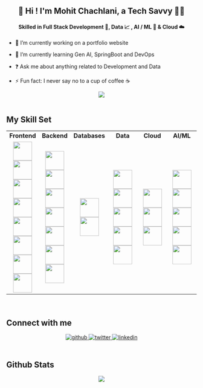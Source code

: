 ## <div align="center">👋 Hi ! I'm Mohit Chachlani, a Tech Savvy 👨‍💻</div>  
  

#### <div align="center">Skilled in Full Stack Development 🚀, Data 📈 , AI / ML 🤖 & Cloud ☁️</div>  
  

- 🔭 I’m currently working on a portfolio website  
  

- 🌱 I’m currently learning Gen AI, SpringBoot and DevOps  
  

- ❓ Ask me about anything related to Development and Data   
  

- ⚡ Fun fact: I never say no to a cup of coffee ☕
  

<div align="center">
<img src="https://komarev.com/ghpvc/?username=m0hit5&&style=flat-square" align="center" />
</div>  
  

<br/>  


## My Skill Set  

<div align="center">

<table>
  <tr>
    <td align="center" width="16%"><strong>Frontend</strong></td>
    <td align="center" width="16%"><strong>Backend</strong></td>
    <td align="center" width="16%"><strong>Databases</strong></td>
    <td align="center" width="16%"><strong>Data</strong></td>
    <td align="center" width="16%"><strong>Cloud</strong></td>
    <td align="center" width="16%"><strong>AI/ML</strong></td>
  </tr>
  <tr>
    <td align="center">
      <a href="https://reactjs.org/"><img src="https://profilinator.rishav.dev/skills-assets/react-original-wordmark.svg" height="50"></a>
      <a href="https://getbootstrap.com/"><img src="https://profilinator.rishav.dev/skills-assets/bootstrap-plain.svg" height="50"></a>
      <a href="https://www.w3schools.com/css/"><img src="https://profilinator.rishav.dev/skills-assets/css3-original-wordmark.svg" height="50"></a>
      <a href="https://www.javascript.com/"><img src="https://profilinator.rishav.dev/skills-assets/javascript-original.svg" height="50"></a>
      <a href="https://nextjs.org/"><img src="https://cdn.jsdelivr.net/gh/devicons/devicon/icons/nextjs/nextjs-original.svg" height="50"></a>
      <a href="https://tailwindcss.com/"><img src="https://cdn.jsdelivr.net/gh/devicons/devicon/icons/tailwindcss/tailwindcss-original.svg" height="50"></a>
      <a href="https://code.visualstudio.com/"><img src="https://cdn.jsdelivr.net/gh/devicons/devicon/icons/vscode/vscode-original.svg" height="50"></a>
      <a href="https://www.typescriptlang.org/"><img src="https://cdn.jsdelivr.net/gh/devicons/devicon/icons/typescript/typescript-original.svg" height="50"></a>
    </td>
    <td align="center">
      <a href="https://www.djangoproject.com/"><img src="https://profilinator.rishav.dev/skills-assets/django-original.svg" height="50"></a>
      <a href="https://www.java.com/"><img src="https://profilinator.rishav.dev/skills-assets/java-original-wordmark.svg" height="50"></a>
      <a href="https://nodejs.org/"><img src="https://profilinator.rishav.dev/skills-assets/nodejs-original-wordmark.svg" height="50"></a>
      <a href="https://expressjs.com/"><img src="https://cdn.jsdelivr.net/gh/devicons/devicon/icons/express/express-original.svg" height="50"></a>
      <a href="https://flask.palletsprojects.com/"><img src="https://cdn.jsdelivr.net/gh/devicons/devicon/icons/flask/flask-original.svg" height="50"></a>
      <a href="https://www.python.org/"><img src="https://cdn.jsdelivr.net/gh/devicons/devicon/icons/python/python-original.svg" height="50"></a>
      <a href="https://spring.io/"><img src="https://cdn.jsdelivr.net/gh/devicons/devicon/icons/spring/spring-original.svg" height="50"></a>
    </td>
    <td align="center">
      <a href="https://www.mongodb.com/"><img src="https://profilinator.rishav.dev/skills-assets/mongodb-original-wordmark.svg" height="50"></a>
      <a href="https://www.mysql.com/"><img src="https://profilinator.rishav.dev/skills-assets/mysql-original-wordmark.svg" height="50"></a>
    </td>
    <td align="center">
      <a href="https://www.python.org/"><img src="https://profilinator.rishav.dev/skills-assets/python-original.svg" height="50"></a>
      <a href="https://hadoop.apache.org/"><img src="https://profilinator.rishav.dev/skills-assets/apache_hadoop-icon.svg" height="50"></a>
      <a href="https://www.tableau.com/"><img src="https://profilinator.rishav.dev/skills-assets/tableau.svg" height="50"></a>
      <a href="https://cdnlogo.com/logo/microsoft-excel_58234.html"><img src="https://static.cdnlogo.com/logos/m/97/microsoft-excel.svg" height="50"></a>
      <a href="https://cdnlogo.com/logo/numpy_88404.html"><img src="https://static.cdnlogo.com/logos/n/81/numpy.svg" height="50"></a>
    </td>
    <td align="center">
<a href="https://cdnlogo.com/logo/amazon-web-services_59463.html"><img src="https://static.cdnlogo.com/logos/a/46/amazon-web-services.svg" height="50"></a>
      <a href="https://cloud.google.com/"><img src="https://profilinator.rishav.dev/skills-assets/google_cloud-icon.svg" height="50"></a>
      <a href="https://azure.microsoft.com/"><img src="https://profilinator.rishav.dev/skills-assets/microsoft_azure-icon.svg" height="50"></a>
    </td>
    <td align="center">
      <a href="https://github.com/mwaskom/seaborn/blob/master/doc/_static/logo-mark-lightbg.svg">
        <img src="https://github.com/mwaskom/seaborn/raw/master/doc/_static/logo-mark-lightbg.svg" height="50">
      </a>
      <a href="https://cdnlogo.com/logo/pandas_134717.html"><img src="https://static.cdnlogo.com/logos/p/65/pandas.svg" height="50"></a>
      <a href="https://scikit-learn.org/"><img src="https://upload.wikimedia.org/wikipedia/commons/0/05/Scikit_learn_logo_small.svg" height="50"></a>
      <a href="https://huggingface.co/"><img src="https://huggingface.co/front/assets/huggingface_logo.svg" height="50"></a>
      <a href="https://cdnlogo.com/logo/gemini_135065.html"><img src="https://static.cdnlogo.com/logos/g/69/google-gemini.svg" height="50"></a>

  </tr>
</table>

</div>




<br/>  


## Connect with me  
<div align="center">
<a href="https://github.com/m0hit5" target="_blank">
<img src=https://img.shields.io/badge/github-%2324292e.svg?&style=for-the-badge&logo=github&logoColor=white alt=github style="margin-bottom: 5px;" />
</a>
<a href="https://twitter.com/m0codes" target="_blank">
<img src=https://img.shields.io/badge/twitter-%2300acee.svg?&style=for-the-badge&logo=twitter&logoColor=white alt=twitter style="margin-bottom: 5px;" />
</a>
<a href="https://linkedin.com/in/mohitchachlani" target="_blank">
<img src=https://img.shields.io/badge/linkedin-%231E77B5.svg?&style=for-the-badge&logo=linkedin&logoColor=white alt=linkedin style="margin-bottom: 5px;" />
</a>  
</div>  
  

<br/>  


## Github Stats  
<div align="center"><img src="https://github-readme-stats.vercel.app/api/top-langs/?username=m0hit5&hide_border=true&layout=compact" align="center" /></div>  

<br/>   
  

